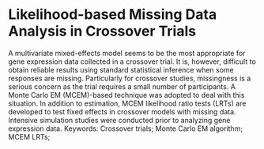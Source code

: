 # Likelihood-based Missing Data Analysis in Crossover Trials
A multivariate mixed-effects model seems to be the most appropriate for gene expression data collected in a crossover trial. It is, however, difficult to obtain reliable results using standard statistical inference when some responses are missing. Particularly for crossover studies, missingness is a serious concern as the trial requires a small number of participants. A Monte Carlo EM (MCEM)-based technique was adopted to deal with this situation. In addition to estimation, MCEM likelihood ratio tests (LRTs) are developed to test fixed effects in crossover models with missing data. Intensive simulation studies were conducted prior to analyzing gene expression data.  Keywords: Crossover trials; Monte Carlo EM algorithm; MCEM LRTs;
